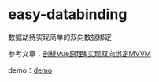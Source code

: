 # easy-databinding
数据劫持实现简单的双向数据绑定

参考文章：[剖析Vue原理&实现双向绑定MVVM](https://segmentfault.com/a/1190000006599500)

demo：[demo](http://daryldong.com/databinding/)
